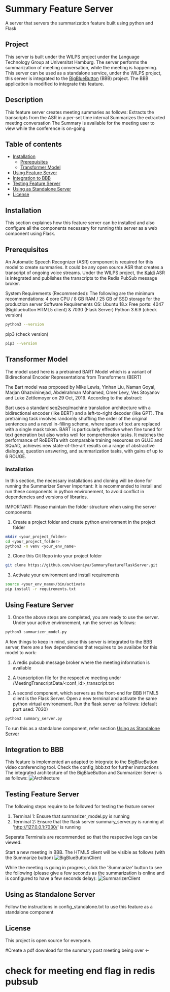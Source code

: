 # Summary Feature Server 
A server that servers the summarization feature built using python and Flask

## Project
This server is built under the WILPS project under the Language Technology Group at Universitat Hamburg. The server performs the summarization of meeting conversation, while the meeting is happening. This server can be used as a standalone service, under the WILPS project, this server is integrated to the [BigBlueButton](https://github.com/vksoniya/bigbluebutton.git) (BBB) project. The BBB application is modified to integrate this feature. 

## Description
This feature server creates meeting summaries as follows:
    Extracts the transcripts from the ASR in a per-set time interval
    Summarizes the extracted meeting conversation
    The Summary is available for the meeting user to view while the conference is on-going

## Table of contents

* [Installation](#installation)
  * [Prerequisites](#prerequisites)
  * [Transformer Model](#transformer-model)
* [Using Feature Server](#using-feature-server)
* [Integration to BBB](#integration-to-bbb)
* [Testing Feature Server](#testing-feature-server)
* [Using as Standalone Server](#standalone-server)
* [License](#license)


## Installation
This section explaines how this feature server can be installed and also configure all the components necessary for running this server as a web component using Flask. 


## Prerequisites
An Automatic Speech Recognizer (ASR) component is required for this model to create summaries. It could be any open source ASR that creates a transcript of ongoing voice streams. 
Under the WILPS project, the [Kaldi](https://kaldi-asr.org/) ASR is integrated and publishes the transcripts to the Redis PubSub message broker. 

System Requirements (Recommended):
The following are the minimum recommendations:
4 core CPU / 8 GB RAM / 25 GB of SSD storage for the production server 
Software Requirements
OS: Ubuntu 18.x
Free ports: 4047 (Bigbluebutton HTML5 client) & 7030 (Flask Server)
Python 3.6.9 (check version)
```sh
python3 --version
```

pip3 (check version)
```sh
pip3 --version
```

## Transformer Model
The model used here is a pretrained BART Model which is a variant of Bidirectional Encoder Representations from Transformers (BERT) 

The Bart model was proposed by Mike Lewis, Yinhan Liu, Naman Goyal, Marjan Ghazvininejad, Abdelrahman Mohamed, Omer Levy, Ves Stoyanov and Luke Zettlemoyer on 29 Oct, 2019. According to the abstract:

Bart uses a standard seq2seq/machine translation architecture with a bidirectional encoder (like BERT) and a left-to-right decoder (like GPT).
The pretraining task involves randomly shuffling the order of the original sentences and a novel in-filling scheme, where spans of text are replaced with a single mask token.
BART is particularly effective when fine tuned for text generation but also works well for comprehension tasks. It matches the performance of RoBERTa with comparable training resources on GLUE and SQuAD, achieves new state-of-the-art results on a range of abstractive dialogue, question answering, and summarization tasks, with gains of up to 6 ROUGE.

### Installation
In this section, the necessary installations and cloning will be done for running the Summarizer Server
Important: It is recommended to install and run these components in python environement, to avoid conflict in dependencies and versions of libraries.

IMPORTANT: Please maintain the folder structure when using the server components 

1. Create a project folder and create python environment in the project folder
```sh
mkdir <your_project_folder>
cd <your_project_folder>
python3 -m venv <your_env_name>
```

2. Clone this Git Repo into your project folder
```sh
git clone https://github.com/vksoniya/SummaryFeatureFlaskServer.git
```

3. Activate your environment and install requirements 
```sh
source <your_env_name>/bin/activate
pip install -r requirements.txt
```

## Using Feature Server

1. Once the above steps are completed, you are ready to use the server. Under your active environement, run the server as follows:
```sh
python3 summarizer_model.py
```

A few things to keep in mind, since this server is integrated to the BBB server, there are a few dependencies that requires to be availabe for this model to work:
1. A redis pubsub message broker where the meeting information is available
2. A transcription file for the respective meeting under /MeetingTranscriptData/<conf_id>_transcript.txt

2. A second component, which servers as the front-end for BBB HTML5 client is the Flask Server. Open a new terminal and activate the same python virtual environement. Run the flask server as follows: (default port used: 7030) 
```sh
python3 summary_server.py
```

To run this as a standalone component, refer section [Using as Standalone Server](#standalone-server)

## Integration to BBB
This feature is implemented an adapted to integrate to the BigBlueButton video conferencing tool. Check the config_bbb.txt for further instructions
The integrated architecture of the BigBlueButton and Summarizer Server is as follows:
![Architecture](images/Architecture.png)

## Testing Feature Server
The following steps require to be followed for testing the feature server

1. Terminal 1: Ensure that summarizer_model.py is running
2. Terminal 2: Ensure that the flask server summary_server.py is running at 'http://127.0.0.1:7030/' is running

Seperate Terminals are recommended so that the respective logs can be viewed.

Start a new meeting in BBB. The HTML5 client will be visible as follows (with the Summarize button)
![BigBlueButtonClient](images/BigBlueButtonClient.png)


While the meeting is going in progress, click the 'Summarize' button to see the following (please give a few seconds as the summarization is online and is configured to have a few seconds delay):
![SummarizerClient](images/SummarizerClient.png)


## Using as Standalone Server
Follow the instructions in config_standalone.txt to use this feature as a standalone component

## License

This project is open source for everyone. 

#Create a pdf download for the summary post meeting being over <-
# check for meeting end flag in redis pubsub
